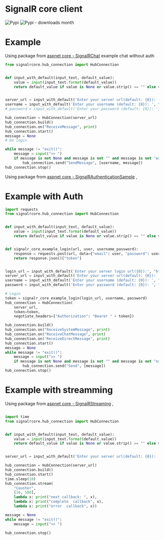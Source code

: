 # SignalR core client

![Pypi](https://img.shields.io/pypi/v/signalrcore.svg)
![Pypi - downloads month](https://img.shields.io/pypi/dm/signalrcore.svg)

# Example 

Using package from [aspnet core - SignalRChat](https://codeload.github.com/aspnet/Docs/zip/master) 
example chat without auth
```python
from signalrcore.hub_connection import HubConnection


def input_with_default(input_text, default_value):
    value = input(input_text.format(default_value))
    return default_value if value is None or value.strip() == "" else value


server_url = input_with_default('Enter your server url(default: {0}): ', "ws://localhost:62342/chathub")
username = input_with_default('Enter your username (default: {0}): ', "mandrewcito")
# password = input_with_default('Enter your password (default: {0}): ', "Abc123.--123?")

hub_connection = HubConnection(server_url)
hub_connection.build()
hub_connection.on("ReceiveMessage", print)
hub_connection.start()
message = None
# Do login

while message != "exit()":
    message = input(">> ")
    if message is not None and message is not "" and message is not "exit()":
        hub_connection.send("SendMessage", [username, message])
hub_connection.stop()

```

Using package from [aspnet core - SignalRAuthenticationSample](https://codeload.github.com/aspnet/Docs/zip/master) ,

# Example with Auth
```python
import requests
from signalrcore.hub_connection import HubConnection


def input_with_default(input_text, default_value):
    value = input(input_text.format(default_value))
    return default_value if value is None or value.strip() == "" else value


def signalr_core_example_login(url, user, username_password):
    response = requests.post(url, data={"email": user, "password": username_password})
    return response.json()["token"]


login_url = input_with_default('Enter your server login url({0}):', "http://localhost:50746/account/token")
server_url = input_with_default('Enter your server url(default: {0}): ', "ws://localhost:50746/hubs/chat")
username = input_with_default('Enter your username (default: {0}): ', "mandrewcito@mandrewcito.com")
password = input_with_default('Enter your password (default: {0}): ', "Abc123.--123?")

# Login
token = signalr_core_example_login(login_url, username, password)
hub_connection = HubConnection(
    server_url,
    token=token,
    negotiate_headers={"Authorization": "Bearer " + token})

hub_connection.build()
hub_connection.on("ReceiveSystemMessage", print)
hub_connection.on("ReceiveChatMessage", print)
hub_connection.on("ReceiveDirectMessage", print)
hub_connection.start()
message = None
while message != "exit()":
    message = input(">> ")
    if message is not None and message is not "" and message is not "exit()":
        hub_connection.send("Send", [message])
hub_connection.stop()
```
# Example with streamming

Using package from [aspnet core - SignalRStreaming](https://codeload.github.com/aspnet/Docs/zip/master) ,

```python

import time
from signalrcore.hub_connection import HubConnection


def input_with_default(input_text, default_value):
    value = input(input_text.format(default_value))
    return default_value if value is None or value.strip() == "" else value


server_url = input_with_default('Enter your server url(default: {0}): ', "ws://localhost:57957/streamHub")

hub_connection = HubConnection(server_url)
hub_connection.build()
hub_connection.start()
time.sleep(10)
hub_connection.stream(
    "Counter",
    [10, 500],
    lambda x: print("next callback: ", x),
    lambda x: print("complete  callback", x),
    lambda x: print("error  callback", x))

message = None
while message != "exit()":
    message = input(">> ")

hub_connection.stop()

```